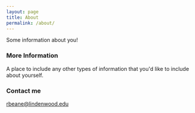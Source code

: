 ```yaml
---
layout: page
title: About
permalink: /about/
---
```


Some information about you!

### More Information

A place to include any other types of information that you'd like to include about yourself.

### Contact me

[rbeane@lindenwood.edu](mailto:rbeane@lindenwood.edu)
